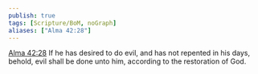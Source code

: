 ```yaml
---
publish: true
tags: [Scripture/BoM, noGraph]
aliases: ["Alma 42:28"]
---
```

[Alma 42:28](https://churchofjesuschrist.org/study/scriptures/bofm/alma/42?lang=eng&id=p28#p28) If he has desired to do evil, and has not repented in his days, behold, evil shall be done unto him, according to the restoration of God.
